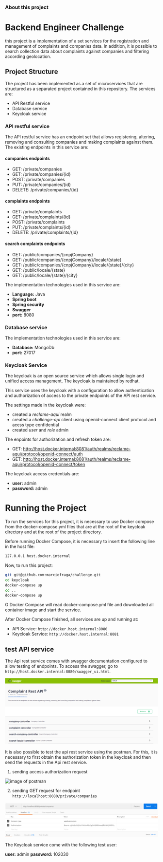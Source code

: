 ### About this project

# Backend Engineer Challenge

this project is a implementation of a set services for the registration and management of complaints and companies data. In addition, it is possible to search collection data about complaints against companies and filtering according geolocation.


## Project Structure

The project has been implemented as a set of microservices that are structured as a separated project contained in this repository. The services are:

  
* API Restful service
* Database service
* Keycloak service


### API restful service

The API restful service has an endpoint set that allows registering, altering, removing and consulting companies and making complaints against them. The existing endpoints in this service are:

#### companies endpoints

  
* GET: /private/companies
* GET: /private/companies/{id}
* POST: /private/companies
* PUT: /private/companies/{id}
* DELETE: /private/companies/{id}

#### complaints endpoints

* GET: /private/complaints
* GET: /private/complaints/{id}
* POST: /private/complaints
* PUT: /private/complaints/{id}
* DELETE: /private/complaints/{id}

#### search complaints endpoints

* GET: /public/companies/{cnpjCompany}
* GET: /public/companies/{cnpjCompany}/locale/{state}
* GET: /public/companies/{cnpjCompany}/locale/{state}/{city}
* GET: /public/locale/{state}
* GET: /public/locale/{state}/{city} 

The implementation technologies used in this service are:

*  **Language:** Java
*  **Spring boot** 
*  **Spring security**
*  **Swagger**
*  **port:** 8080


### Database service

The implementation technologies used in this service are:

*  **Database:** MongoDb
*  **port:** 27017


### Keycloak Service

The keycloak is an open source service which allows single login and unified access management. The keycloak is maintained by redhat.  

This service uses the keycloak with a configuration to allow authentication and authorization of access to the private endpoints of the API rest service.

The settings made in the keycloak were:

* created a *reclame-aqui* realm
* created a *challenge-api* client using openid-connect client protocol and acess type confidential
* created *user* and *role* admin

The enpoints for authorization and refresh token are:

* GET: http://host.docker.internal:8081/auth/realms/reclame-aqui/protocol/openid-connect/auth
* GET: http://host.docker.internal:8081/auth/realms/reclame-aqui/protocol/openid-connect/token

The keycloak access credentials are:

*  **user:** admin
*  **password:** admin

# Running the Project

  
To run the services for this project, it is necessary to use Docker compose from the docker-compose.yml files that are at the root of the keycloak directory and at the root of the project directory. 

Before running Docker Compose, it is necessary to insert the following line in the host file:

```bash
127.0.0.1 host.docker.internal
```

Now, to run this project:
```bash
git git@github.com:marciofraga/challenge.git
cd keycloak
docker-compose up
cd ..
docker-compose up
```
  

O Docker Compose will read docker-compose.yml file and downloaded all container image and start the service.

  

After Docker Compose finished, all services are up and running at:

  

- API Service: `http://docker.host.internal:8080`
- Keycloak Service: `http://docker.host.internal:8081`


## test API service

  

The Api rest service comes with swagger documentation configured to allow testing of endpoints. To access the swagger, go to `http://host.docker.internal:8080/swagger_ui.html`.

  

![Image of swagger](images/swagger.png)

  
It is also possible to test the api rest service using the postman. For this, it is necessary to first obtain the authorization token in the keycloak and then send the requests in the Api rest service.

  

1. sending access authorization request

![image of postman](imagens/postman_keycloak.png)

2. sending GET request for endpoint `http://localhost:8080/private/companies`

![image of postman companies](images/postman_companies.png)

The Keycloak service come with the following test user:

**user:** admin
**password:** 102030